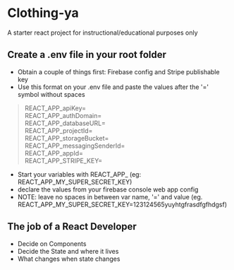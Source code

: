 # Clothing-ya
A starter react project for instructional/educational purposes only

## Create a .env file in your root folder

- Obtain a couple of things first: Firebase config and Stripe publishable key
- Use this format on your .env file and paste the values after the '=' symbol without spaces

> REACT_APP_apiKey=  
> REACT_APP_authDomain=  
> REACT_APP_databaseURL=  
> REACT_APP_projectId=  
> REACT_APP_storageBucket=  
> REACT_APP_messagingSenderId=  
> REACT_APP_appId=  
> REACT_APP_STRIPE_KEY=  

- Start your variables with REACT_APP_ (eg: REACT_APP_MY_SUPER_SECRET_KEY)
- declare the values from your firebase console web app config
- NOTE: leave no spaces in between var name, '=' and value (eg. REACT_APP_MY_SUPER_SECRET_KEY=123124565yuyhtgfrasdfgfhdgsf)

## The job of a React Developer

- Decide on Components
- Decide the State and where it lives
- What changes when state changes
